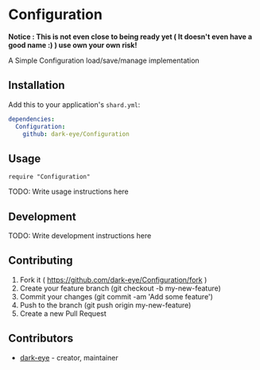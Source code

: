 # Configuration

**Notice : This is not even close to being ready yet ( It  doesn't even have a good name :) ) use own your own risk!**

A Simple Configuration load/save/manage implementation 

## Installation


Add this to your application's `shard.yml`:

```yaml
dependencies:
  Configuration:
    github: dark-eye/Configuration
```


## Usage


```crystal
require "Configuration"
```


TODO: Write usage instructions here

## Development

TODO: Write development instructions here

## Contributing

1. Fork it ( https://github.com/dark-eye/Configuration/fork )
2. Create your feature branch (git checkout -b my-new-feature)
3. Commit your changes (git commit -am 'Add some feature')
4. Push to the branch (git push origin my-new-feature)
5. Create a new Pull Request

## Contributors

- [dark-eye](https://github.com/dark-eye)  - creator, maintainer
